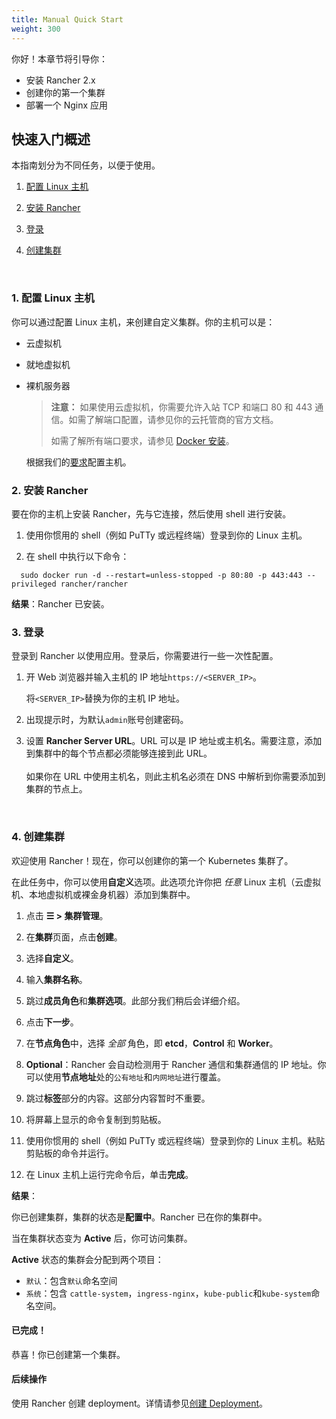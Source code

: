 ```yaml
---
title: Manual Quick Start
weight: 300
---
```

你好！本章节将引导你：

- 安装 Rancher 2.x
- 创建你的第一个集群
- 部署一个 Nginx 应用

## 快速入门概述

本指南划分为不同任务，以便于使用。

<!-- TOC -->


1. [配置 Linux 主机](#1-provision-a-linux-host)

1. [安装 Rancher](#2-install-rancher)

1. [登录](#3-log-in)

1. [创建集群](#4-create-the-cluster)

<!-- /TOC -->
<br/>

### 1. 配置 Linux 主机

你可以通过配置 Linux 主机，来创建自定义集群。你的主机可以是：

- 云虚拟机
- 就地虚拟机
- 裸机服务器

   > **注意：**
   > 如果使用云虚拟机，你需要允许入站 TCP 和端口 80 和 443 通信。如需了解端口配置，请参见你的云托管商的官方文档。
   >
   > 如需了解所有端口要求，请参见 [Docker 安装]({{<baseurl>}}/rancher/v2.6/en/cluster-provisioning/node-requirements/)。

   根据我们的[要求]({{<baseurl>}}/rancher/v2.6/en/installation/requirements/)配置主机。

### 2. 安装 Rancher

要在你的主机上安装 Rancher，先与它连接，然后使用 shell 进行安装。

1. 使用你惯用的 shell（例如 PuTTy 或远程终端）登录到你的 Linux 主机。

2. 在 shell 中执行以下命令：

```
  sudo docker run -d --restart=unless-stopped -p 80:80 -p 443:443 --privileged rancher/rancher
```

**结果**：Rancher 已安装。

### 3. 登录

登录到 Rancher 以使用应用。登录后，你需要进行一些一次性配置。

1. 开 Web 浏览器并输入主机的 IP 地址`https://<SERVER_IP>`。

   将`<SERVER_IP>`替换为你的主机 IP 地址。

2. 出现提示时，为默认`admin`账号创建密码。

3. 设置 **Rancher Server URL**。URL 可以是 IP 地址或主机名。需要注意，添加到集群中的每个节点都必须能够连接到此 URL。<br/><br/>如果你在 URL 中使用主机名，则此主机名必须在 DNS 中解析到你需要添加到集群的节点上。

<br/>

### 4. 创建集群

欢迎使用 Rancher！现在，你可以创建你的第一个 Kubernetes 集群了。

在此任务中，你可以使用**自定义**选项。此选项允许你把 _任意_ Linux 主机（云虚拟机、本地虚拟机或裸金身机器）添加到集群中。

1. 点击 **☰ > 集群管理**。
1. 在**集群**页面，点击**创建**。
2. 选择**自定义**。

3. 输入**集群名称**。

4. 跳过**成员角色**和**集群选项**。此部分我们稍后会详细介绍。

5. 点击**下一步**。

6. 在**节点角色**中，选择 _全部_ 角色，即 **etcd**，**Control** 和 **Worker**。

7. **Optional**：Rancher 会自动检测用于 Rancher 通信和集群通信的 IP 地址。你可以使用**节点地址**处的`公有地址`和`内网地址`进行覆盖。

8. 跳过**标签**部分的内容。这部分内容暂时不重要。

9. 将屏幕上显示的命令复制到剪贴板。

10. 使用你惯用的 shell（例如 PuTTy 或远程终端）登录到你的 Linux 主机。粘贴剪贴板的命令并运行。

11. 在 Linux 主机上运行完命令后，单击**完成**。

**结果**：

你已创建集群，集群的状态是**配置中**。Rancher 已在你的集群中。

当在集群状态变为 **Active** 后，你可访问集群。

**Active** 状态的集群会分配到两个项目：

- `默认`：包含`默认`命名空间
- `系统`：包含 `cattle-system`，`ingress-nginx`，`kube-public`和`kube-system`命名空间。

#### 已完成！

恭喜！你已创建第一个集群。

#### 后续操作

使用 Rancher 创建 deployment。详情请参见[创建 Deployment]({{<baseurl>}}/rancher/v2.6/en/quick-start-guide/workload)。
